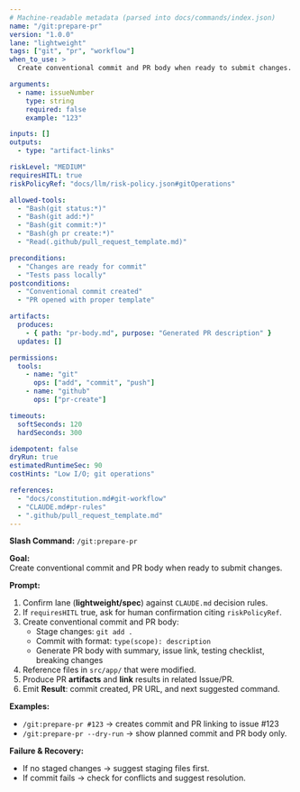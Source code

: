 ```yaml
---
# Machine-readable metadata (parsed into docs/commands/index.json)
name: "/git:prepare-pr"
version: "1.0.0"
lane: "lightweight"
tags: ["git", "pr", "workflow"]
when_to_use: >
  Create conventional commit and PR body when ready to submit changes.

arguments:
  - name: issueNumber
    type: string
    required: false
    example: "123"

inputs: []
outputs:
  - type: "artifact-links"

riskLevel: "MEDIUM"
requiresHITL: true
riskPolicyRef: "docs/llm/risk-policy.json#gitOperations"

allowed-tools:
  - "Bash(git status:*)"
  - "Bash(git add:*)"
  - "Bash(git commit:*)"
  - "Bash(gh pr create:*)"
  - "Read(.github/pull_request_template.md)"

preconditions:
  - "Changes are ready for commit"
  - "Tests pass locally"
postconditions:
  - "Conventional commit created"
  - "PR opened with proper template"

artifacts:
  produces:
    - { path: "pr-body.md", purpose: "Generated PR description" }
  updates: []

permissions:
  tools:
    - name: "git"
      ops: ["add", "commit", "push"]
    - name: "github"
      ops: ["pr-create"]

timeouts:
  softSeconds: 120
  hardSeconds: 300

idempotent: false
dryRun: true
estimatedRuntimeSec: 90
costHints: "Low I/O; git operations"

references:
  - "docs/constitution.md#git-workflow"
  - "CLAUDE.md#pr-rules"
  - ".github/pull_request_template.md"
---
```


**Slash Command:** `/git:prepare-pr`

**Goal:**  
Create conventional commit and PR body when ready to submit changes.

**Prompt:**  
1) Confirm lane (**lightweight/spec**) against `CLAUDE.md` decision rules.  
2) If `requiresHITL` true, ask for human confirmation citing `riskPolicyRef`.  
3) Create conventional commit and PR body:
   - Stage changes: `git add .`
   - Commit with format: `type(scope): description`
   - Generate PR body with summary, issue link, testing checklist, breaking changes
4) Reference files in `src/app/` that were modified.
5) Produce PR **artifacts** and **link** results in related Issue/PR.
6) Emit **Result**: commit created, PR URL, and next suggested command.

**Examples:**  
- `/git:prepare-pr #123` → creates commit and PR linking to issue #123
- `/git:prepare-pr --dry-run` → show planned commit and PR body only.

**Failure & Recovery:**  
- If no staged changes → suggest staging files first.
- If commit fails → check for conflicts and suggest resolution.
